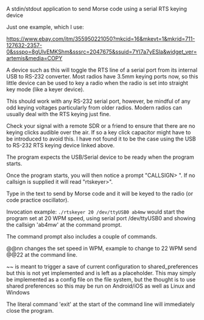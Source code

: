 A stdin/stdout application to send Morse code using a serial RTS keying device

Just one example, which I use:

https://www.ebay.com/itm/355950221050?mkcid=16&mkevt=1&mkrid=711-127632-2357-0&ssspo=8gUlvEMKShm&sssrc=2047675&ssuid=7YI7a7yESla&widget_ver=artemis&media=COPY

A device such as this will toggle the RTS line of a serial port from its
internal USB to RS-232 converter.  Most radios have 3.5mm keying ports now, so
this little device can be used to key a radio when the radio is set into
straight key mode (like a keyer device).

 This should work with any RS-232 serial port, however, be mindful of any odd
 keying voltages particularly from older radios.  Modern radios can usually 
 deal with the RTS keying just fine.

 Check your signal with a remote SDR or a friend to ensure that there are no
 keying clicks audible over the air.  If so a key click capacitor might have to
 be introduced to avoid this.  I have not found it to be the case using the
 USB to RS-232 RTS keying device linked above.

The program expects the USB/Serial device to be ready when the program starts.

Once the program starts, you will then notice a prompt "CALLSIGN> ".  If no
callsign is supplied it will read "rtskeyer>".

Type in the text to send by Morse code and it will be keyed to the radio (or code practice oscillator).

Invocation example: ```./rtskeyer 20 /dev/ttyUSB0 ab4mw```  would start the program 
set at 20 WPM speed, using serial port /dev/ttyUSB0 and showing the callsign
'ab4mw' at the command prompt.

The command prompt also includes a couple of commands.

@@nn changes the set speed in WPM, example to change to 22 WPM send @@22 at the command line.

~~ is meant to trigger a save of current configuration to shared_preferences
but this is not yet implemented and is left as a placeholder.  This may simply 
be implemented as a config file on the file system, but the thought is to 
use shared preferences so this may be run on Android/iOS as well as Linux and
Windows

The literal command 'exit' at the start of the command line will immediately
close the program.